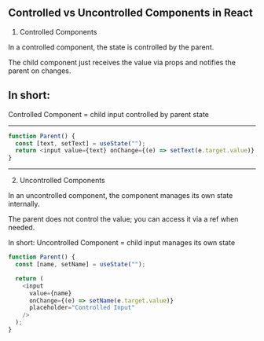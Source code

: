 ## Controlled vs Uncontrolled Components in React

1. Controlled Components

In a controlled component, the state is controlled by the parent.

The child component just receives the value via props and notifies the parent on changes.

## In short:

Controlled Component = child input controlled by parent state

---

```js
function Parent() {
  const [text, setText] = useState("");
  return <input value={text} onChange={(e) => setText(e.target.value)} />;
}
```

---

2. Uncontrolled Components

In an uncontrolled component, the component manages its own state internally.

The parent does not control the value; you can access it via a ref when needed.

In short:
Uncontrolled Component = child input manages its own state

```js
function Parent() {
  const [name, setName] = useState("");

  return (
    <input
      value={name}
      onChange={(e) => setName(e.target.value)}
      placeholder="Controlled Input"
    />
  );
}
```
